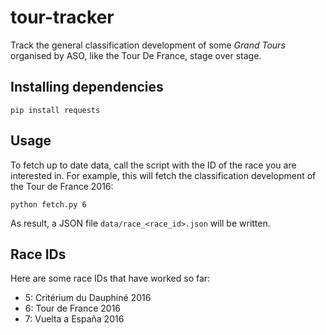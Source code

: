 # tour-tracker

Track the general classification development of some _Grand Tours_ organised by ASO, like the Tour De France, stage over stage.

## Installing dependencies

```
pip install requests
```

## Usage

To fetch up to date data, call the script with the ID of the race you are interested in. For example, this will fetch the classification development of the Tour de France 2016:

```nohighlight
python fetch.py 6
```

As result, a JSON file `data/race_<race_id>.json` will be written.

## Race IDs

Here are some race IDs that have worked so far:

- 5: Critérium du Dauphiné 2016
- 6: Tour de France 2016
- 7: Vuelta a España 2016
